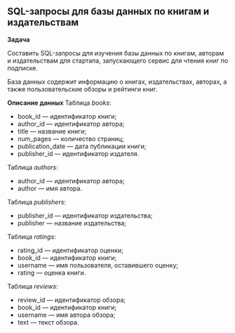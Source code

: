 ## **SQL-запросы для базы данных по книгам и издательствам**

**Задача**

Составить SQL-запросы для изучения базы данных по книгам, авторам и издательствам для стартапа, запускающего сервис для чтения книг по подписке. 

База данных содержит информацию о книгах, издательствах, авторах, а также пользовательские обзоры и рейтинги книг. 

**Описание данных**
Таблица *books*:

+ book_id — идентификатор книги;
+ author_id — идентификатор автора;
+ title — название книги;
+ num_pages — количество страниц;
+ publication_date — дата публикации книги;
+ publisher_id — идентификатор издателя.

Таблица *authors*:

+ author_id — идентификатор автора;
+ author — имя автора.

Таблица *publishers*:

+ publisher_id — идентификатор издательства;
+ publisher — название издательства;

Таблица *ratings*:

+ rating_id — идентификатор оценки;
+ book_id — идентификатор книги;
+ username — имя пользователя, оставившего оценку;
+ rating — оценка книги.

Таблица *reviews*:

+ review_id — идентификатор обзора;
+ book_id — идентификатор книги;
+ username — имя автора обзора;
+ text — текст обзора.
